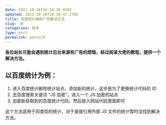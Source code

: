 ```yaml
---
date: 2021-10-26T16:18:30.018Z
updated: 2021-10-26T16:18:47.278Z
title: 百度统计被刷广告解决方法
slug: '0'
categories: 技术
type: post
permalink: posts/0
---
```



**各位站长可能会遇到统计后台来源有广告的烦恼，经过阅读大佬的教程，提供一个解决方法。**

## 以百度统计为例：

 1. 进入百度统计删除统计站点，添加新的统计，这步是为了更换统计代码的 ID
 2. 去百度搜索关键词 “JS 加密”，进入一个 JS 加密的站点
 3. 加密新获取到的百度统计代码，然后放入网站代码里面即可

这个方法适用于同类型的统计，对于直接引用外部 JS 文件的统计暂时没找到解决方法。